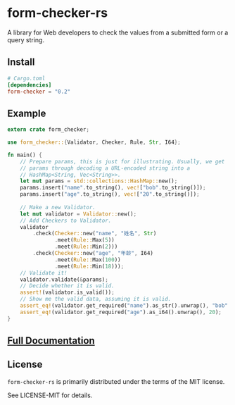 # form-checker-rs

A library for Web developers to check the values from a submitted form or a query string. 

## Install

```toml
# Cargo.toml
[dependencies]
form-checker = "0.2"
```

## Example

```rust
extern crate form_checker;

use form_checker::{Validator, Checker, Rule, Str, I64};

fn main() {
    // Prepare params, this is just for illustrating. Usually, we get
    // params through decoding a URL-encoded string into a
    // HashMap<String, Vec<String>>.
    let mut params = std::collections::HashMap::new();
    params.insert("name".to_string(), vec!["bob".to_string()]);
    params.insert("age".to_string(), vec!["20".to_string()]);
   
    // Make a new Validator.
    let mut validator = Validator::new();
    // Add Checkers to Validator.
    validator
        .check(Checker::new("name", "姓名", Str)
               .meet(Rule::Max(5))
               .meet(Rule::Min(2)))
        .check(Checker::new("age", "年龄", I64)
               .meet(Rule::Max(100))
               .meet(Rule::Min(18)));
    // Validate it!
    validator.validate(&params);
    // Decide whether it is valid.
    assert!(validator.is_valid());
    // Show me the valid data, assuming it is valid.
    assert_eq!(validator.get_required("name").as_str().unwrap(), "bob".to_string());
    assert_eq!(validator.get_required("age").as_i64().unwrap(), 20);
}
```

## [Full Documentation](https://docs.rs/form-checker/0.2.2/form_checker/)

## License

`form-checker-rs` is primarily distributed under the terms of the MIT license.

See LICENSE-MIT for details.
